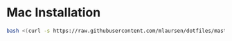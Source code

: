 # Mac Installation

```sh
bash <(curl -s https://raw.githubusercontent.com/mlaursen/dotfiles/master/init.sh)
```
